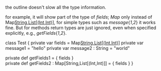 the outline doesn't slow all the type information.

for example, it will show part of the type of _fields_; *Map* only instead of Map[String,List[(Int,Int)]](), for simple types such as _message_{_1_,_2_} it works fine.  But for methods return types are just ignored, even when specified explicitly, e.g., _getFields_{_1_,_2_}.

class Test {
  private var fields = Map[String,List[(Int,Int)]]()
  private var message1 = "hello"
  private var message2 : String = "world"
  
  private def getFields1 = { fields }  
  private def getFields2 : Map[String,List[(Int,Int)]] = { fields }
}

